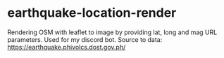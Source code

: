 # earthquake-location-render
Rendering OSM with leaflet to image by providing lat, long and mag URL parameters. Used for my discord bot. Source to data: https://earthquake.phivolcs.dost.gov.ph/
